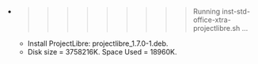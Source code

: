 * >>>>>>>>> Running inst-std-office-xtra-projectlibre.sh ...
  * Install ProjectLibre: projectlibre_1.7.0-1.deb.
  * Disk size = 3758216K. Space Used = 18960K.
